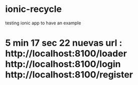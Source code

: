 # ionic-recycle
testing ionic app to have an example 

# 5 min 17 sec 22   nuevas url : http://localhost:8100/loader http://localhost:8100/login http://localhost:8100/register